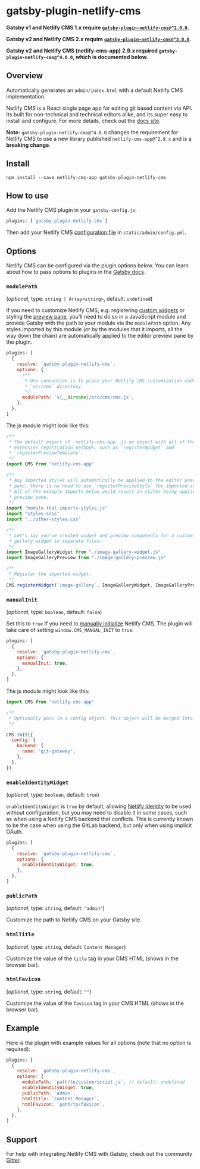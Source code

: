 # gatsby-plugin-netlify-cms

**Gatsby v1 and Netlify CMS 1.x require [`gatsby-plugin-netlify-cms@^2.0.0`][1].**

**Gatsby v2 and Netlify CMS 2.x require [`gatsby-plugin-netlify-cms@^3.0.0`][2].**

**Gatsby v2 and Netlify CMS (netlify-cms-app) 2.9.x required `gatsby-plugin-netlify-cms@^4.0.0`, which is documented below.**

## Overview

Automatically generates an `admin/index.html` with a default Netlify CMS implementation.

Netlify CMS is a React single page app for editing git based content via API.
Its built for non-technical and technical editors alike, and its super easy to
install and configure. For more details, check out the [docs
site](https://netlifycms.org).

**Note:** `gatsby-plugin-netlify-cms@^4.0.0` changes the requirement for Netlify CMS to use a new library published `netlify-cms-app@^2.9.x` and is a **breaking change**.

## Install

```shell
npm install --save netlify-cms-app gatsby-plugin-netlify-cms
```

## How to use

Add the Netlify CMS plugin in your `gatsby-config.js`:

```javascript
plugins: [`gatsby-plugin-netlify-cms`]
```

Then add your Netlify CMS [configuration
file](https://www.netlifycms.org/docs/add-to-your-site/#configuration) in
`static/admin/config.yml`.

## Options

Netlify CMS can be configured via the plugin options below. You can learn
about how to pass options to plugins in the [Gatsby
docs](https://www.gatsbyjs.org/docs/plugins/#how-to-use-gatsby-plugins).

### `modulePath`

(_optional_, type: `string | Array<string>`, default: `undefined`)

If you need to customize Netlify CMS, e.g. registering [custom
widgets](https://www.netlifycms.org/docs/custom-widgets/#registerwidget) or
styling the [preview
pane](https://www.netlifycms.org/docs/customization/#registerpreviewstyle),
you'll need to do so in a JavaScript module and provide Gatsby with the path to
your module via the `modulePath` option. Any styles imported by this module (or
by the modules that it imports, all the way down the chain) are automatically
applied to the editor preview pane by the plugin.

```javascript
plugins: [
  {
    resolve: `gatsby-plugin-netlify-cms`,
    options: {
      /**
       * One convention is to place your Netlify CMS customization code in a
       * `src/cms` directory.
       */
      modulePath: `${__dirname}/src/cms/cms.js`,
    },
  },
]
```

The js module might look like this:

```javascript
/**
 * The default export of `netlify-cms-app` is an object with all of the Netlify CMS
 * extension registration methods, such as `registerWidget` and
 * `registerPreviewTemplate`.
 */
import CMS from "netlify-cms-app"

/**
 * Any imported styles will automatically be applied to the editor preview
 * pane, there is no need to use `registerPreviewStyle` for imported styles.
 * All of the example imports below would result in styles being applied to the
 * preview pane.
 */
import "module-that-imports-styles.js"
import "styles.scss"
import "../other-styles.css"

/**
 * Let's say you've created widget and preview components for a custom image
 * gallery widget in separate files:
 */
import ImageGalleryWidget from "./image-gallery-widget.js"
import ImageGalleryPreview from "./image-gallery-preview.js"

/**
 * Register the imported widget:
 */
CMS.registerWidget(`image-gallery`, ImageGalleryWidget, ImageGalleryPreview)
```

### `manualInit`

(_optional_, type: `boolean`, default: `false`)

Set this to `true` If you need to [manually initialize](https://www.netlifycms.org/docs/beta-features/#manual-initialization) Netlify CMS. The plugin will take care of setting `window.CMS_MANUAL_INIT` to `true`:

```javascript
plugins: [
  {
    resolve: `gatsby-plugin-netlify-cms`,
    options: {
      manualInit: true,
    },
  },
]
```

The js module might look like this:

```javascript
import CMS from "netlify-cms-app"

/**
 * Optionally pass in a config object. This object will be merged into `config.yml` if it exists
 */

CMS.init({
  config: {
    backend: {
      name: "git-gateway",
    },
  },
})
```

### `enableIdentityWidget`

(_optional_, type: `boolean`, default: `true`)

`enableIdentityWidget` is `true` by default, allowing [Netlify
Identity](https://www.netlify.com/docs/identity/) to be used without
configuration, but you may need to disable it in some cases, such as when using
a Netlify CMS backend that conflicts. This is currently known to be the case
when using the GitLab backend, but only when using implicit OAuth.

```javascript
plugins: [
  {
    resolve: `gatsby-plugin-netlify-cms`,
    options: {
      enableIdentityWidget: true,
    },
  },
]
```

### `publicPath`

(_optional_, type: `string`, default: `"admin"`)

Customize the path to Netlify CMS on your Gatsby site.

### `htmlTitle`

(_optional_, type: `string`, default: `Content Manager`)

Customize the value of the `title` tag in your CMS HTML (shows in the browser
bar).

### `htmlFavicon`

(_optional_, type: `string`, default: `""`)

Customize the value of the `favicon` tag in your CMS HTML (shows in the browser
bar).

## Example

Here is the plugin with example values for all options (note that no option is
required):

```javascript
plugins: [
  {
    resolve: `gatsby-plugin-netlify-cms`,
    options: {
      modulePath: `path/to/custom/script.js`, // default: undefined
      enableIdentityWidget: true,
      publicPath: `admin`,
      htmlTitle: `Content Manager`,
      htmlFavicon: `path/to/favicon`,
    },
  },
]
```

## Support

For help with integrating Netlify CMS with Gatsby, check out the community
[Gitter](https://gitter.im/netlify/netlifycms).

[1]: https://github.com/gatsbyjs/gatsby/blob/gatsby-plugin-netlify-cms@2.0.1/packages/gatsby-plugin-netlify-cms/README.md
[2]: https://github.com/gatsbyjs/gatsby/blob/gatsby-plugin-netlify-cms@3.0.18/packages/gatsby-plugin-netlify-cms/README.md
